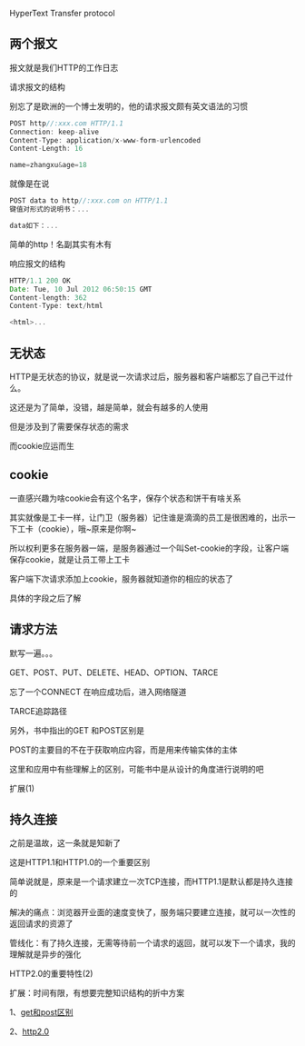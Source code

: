 HyperText Transfer protocol

两个报文
----

报文就是我们HTTP的工作日志

请求报文的结构

别忘了是欧洲的一个博士发明的，他的请求报文颇有英文语法的习惯

```js
POST http//:xxx.com HTTP/1.1
Connection: keep-alive
Content-Type: application/x-www-form-urlencoded
Content-Length: 16

name=zhangxu&age=18
```

就像是在说

```js
POST data to http//:xxx.com on HTTP/1.1
键值对形式的说明书：...

data如下：...
```

简单的http！名副其实有木有

响应报文的结构

```js
HTTP/1.1 200 OK
Date: Tue, 10 Jul 2012 06:50:15 GMT
Content-length: 362
Content-Type: text/html

<html>...
```

无状态
---

HTTP是无状态的协议，就是说一次请求过后，服务器和客户端都忘了自己干过什么。

这还是为了简单，没错，越是简单，就会有越多的人使用

但是涉及到了需要保存状态的需求

而cookie应运而生

cookie
------

一直感兴趣为啥cookie会有这个名字，保存个状态和饼干有啥关系

其实就像是工卡一样，让门卫（服务器）记住谁是滴滴的员工是很困难的，出示一下工卡（cookie），哦~原来是你啊~

所以权利更多在服务器一端，是服务器通过一个叫Set-cookie的字段，让客户端保存cookie，就是让员工带上工卡

客户端下次请求添加上cookie，服务器就知道你的相应的状态了

具体的字段之后了解

请求方法
----

默写一遍。。。

GET、POST、PUT、DELETE、HEAD、OPTION、TARCE

忘了一个CONNECT 在响应成功后，进入网络隧道

TARCE追踪路径

另外，书中指出的GET 和POST区别是

POST的主要目的不在于获取响应内容，而是用来传输实体的主体

这里和应用中有些理解上的区别，可能书中是从设计的角度进行说明的吧

扩展(1)

持久连接
----

之前是温故，这一条就是知新了

这是HTTP1.1和HTTP1.0的一个重要区别

简单说就是，原来是一个请求建立一次TCP连接，而HTTP1.1是默认都是持久连接的

解决的痛点：浏览器开业面的速度变快了，服务端只要建立连接，就可以一次性的返回请求的资源了

管线化：有了持久连接，无需等待前一个请求的返回，就可以发下一个请求，我的理解就是异步的强化

HTTP2.0的重要特性(2)

扩展：时间有限，有想要完整知识结构的折中方案

1、[get和post区别](https://www.zhihu.com/question/28586791)

2、[http2.0](https://developers.google.com/web/fundamentals/performance/http2/?hl=zh-cn)





